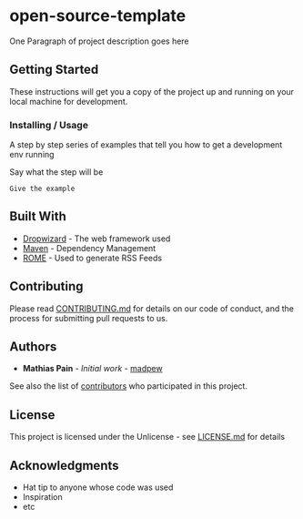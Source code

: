 # open-source-template

One Paragraph of project description goes here

## Getting Started

These instructions will get you a copy of the project up and running on your local machine for development.

### Installing / Usage

A step by step series of examples that tell you how to get a development env running

Say what the step will be

```
Give the example
```

## Built With

* [Dropwizard](http://www.dropwizard.io/1.0.2/docs/) - The web framework used
* [Maven](https://maven.apache.org/) - Dependency Management
* [ROME](https://rometools.github.io/rome/) - Used to generate RSS Feeds

## Contributing

Please read [CONTRIBUTING.md](https://gist.github.com/PurpleBooth/b24679402957c63ec426) for details on our code of conduct, and the process for submitting pull requests to us.

## Authors

* **Mathias Pain** - *Initial work* - [madpew](https://github.com/madpew)

See also the list of [contributors](https://github.com/madpew/open-source-template/contributors) who participated in this project.

## License

This project is licensed under the Unlicense - see [LICENSE.md](LICENSE.md) for details

## Acknowledgments

* Hat tip to anyone whose code was used
* Inspiration
* etc
